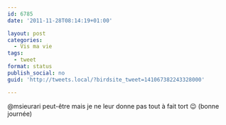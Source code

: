 ```yaml
---
id: 6785
date: '2011-11-28T08:14:19+01:00'

layout: post
categories:
  - Vis ma vie
tags:
  - tweet
format: status
publish_social: no
guid: 'http://tweets.local/?birdsite_tweet=141067382243328000'

---
```


@msieurari peut-être mais je ne leur donne pas tout à fait tort 😉 (bonne journée)